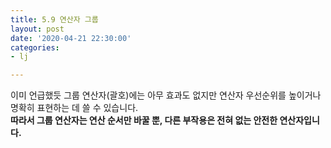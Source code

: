 ```yaml
---
title: 5.9 연산자 그룹
layout: post
date: '2020-04-21 22:30:00'
categories:
- lj

---
```


이미 언급했듯 그룹 연산자(괄호)에는 아무 효과도 없지만 연산자 우선순위를 높이거나 명확히 표현하는 데 쓸 수 있습니다.  
**따라서 그룹 연산자는 연산 순서만 바꿀 뿐, 다른 부작용은 전혀 없는 안전한 연산자입니다.**